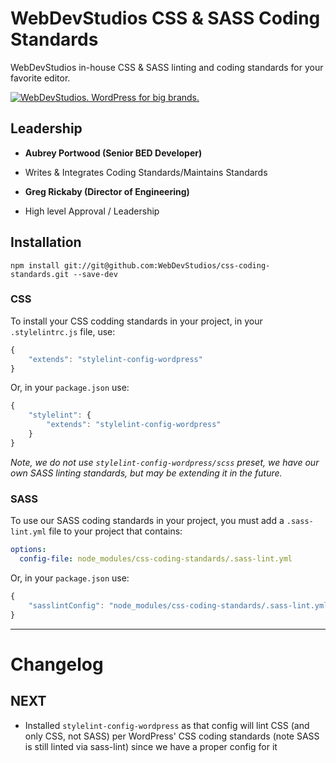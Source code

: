 # WebDevStudios CSS & SASS Coding Standards

WebDevStudios in-house CSS & SASS linting and coding standards for your favorite editor.

<a href="https://webdevstudios.com/contact/"><img src="https://webdevstudios.com/wp-content/uploads/2018/04/wds-github-banner.png" alt="WebDevStudios. WordPress for big brands."></a>

## Leadership

- __Aubrey Portwood (Senior BED Developer)__
+ Writes & Integrates Coding Standards/Maintains Standards
- __Greg Rickaby (Director of Engineering)__
+ High level Approval / Leadership

## Installation

`npm install git://git@github.com:WebDevStudios/css-coding-standards.git --save-dev`

### CSS

To install your CSS codding standards in your project, in your `.stylelintrc.js` file, use:

```js
{
    "extends": "stylelint-config-wordpress"
}
```

Or, in your `package.json` use:

```js
{
    "stylelint": {
        "extends": "stylelint-config-wordpress"
    }
}

```

_Note, we do not use `stylelint-config-wordpress/scss` preset, we have our own SASS linting standards, but may be extending it in the future._

### SASS

To use our SASS coding standards in your project, you must add a `.sass-lint.yml` file to your project that contains:

```yml
options:
  config-file: node_modules/css-coding-standards/.sass-lint.yml
```

Or, in your `package.json` use:

```js
{
    "sasslintConfig": "node_modules/css-coding-standards/.sass-lint.yml"
}
```

____________

# Changelog 

## NEXT

- Installed `stylelint-config-wordpress` as that config will lint CSS (and only CSS, not SASS) per WordPress' CSS coding standards (note SASS is still linted via sass-lint) since we have a proper config for it
